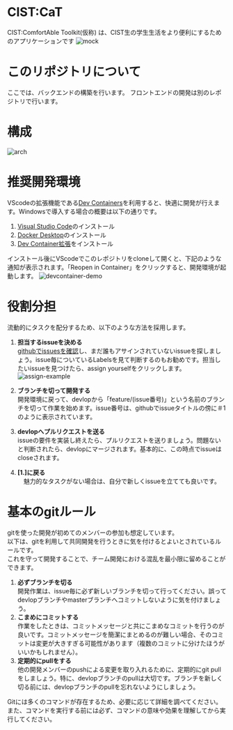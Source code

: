 # CIST:CaT
CIST:ComfortAble Toolkit(仮称) は、CIST生の学生生活をより便利にするためのアプリケーションです
![mock](https://user-images.githubusercontent.com/41831807/219938781-83d66e09-8fad-45c1-936a-d9281116d446.png)
# このリポジトリについて
ここでは、バックエンドの構築を行います。
フロントエンドの開発は別のレポジトリで行います。

# 構成
![arch](https://user-images.githubusercontent.com/41831807/220086683-affa1c20-f077-4c01-b401-d213fd98dea6.png)


# 推奨開発環境
VScodeの拡張機能である[Dev Containers](https://code.visualstudio.com/docs/devcontainers/containers)を利用すると、快適に開発が行えます。Windowsで導入する場合の概要は以下の通りです。
1. [Visual Studio Code](https://code.visualstudio.com/)のインストール
2. [Docker Desktop](https://www.docker.com/products/docker-desktop/)のインストール
3. [Dev Container拡張](https://marketplace.visualstudio.com/items?itemName=ms-vscode-remote.remote-containers)をインストール

インストール後にVScodeでこのレポジトリをcloneして開くと、下記のような通知が表示されます。「Reopen in Container」をクリックすると、開発環境が起動します。
![devcontainer-demo](https://user-images.githubusercontent.com/41831807/219937556-43b980e2-caf6-4fa8-8f0b-7fea16138995.png)


# 役割分担
流動的にタスクを配分するため、以下のような方法を採用します。


1. **担当するissueを決める**  
[githubでissuesを確認](https://github.com/ItisNoMatter/cist-cat/issues)し、まだ誰もアサインされていないissueを探しましょう。issue毎についているLabelsを見て判断するのもお勧めです。担当したいissueを見つけたら、assign yourselfをクリックします。
![assign-example](https://user-images.githubusercontent.com/41831807/219937092-98369e9c-5dba-42bc-91bb-7c28c4c4919c.png)

2. **ブランチを切って開発する**  
開発環境に戻って、devlopから「feature/(issue番号)」という名前のブランチを切って作業を始めます。issue番号は、githubでissueタイトルの傍に＃1のように表示されています。

3. **devlopへプルリクエストを送る**  
issueの要件を実装し終えたら、プルリクエストを送りましょう。問題ないと判断されたら、devlopにマージされます。基本的に、この時点でissueはcloseされます。
4. **[1.]に戻る**  
　魅力的なタスクがない場合は、自分で新しくissueを立てても良いです。

# 基本のgitルール
gitを使った開発が初めてのメンバーの参加も想定しています。  
以下は、gitを利用して共同開発を行うときに気を付けるとよいとされているルールです。  
これを守って開発することで、チーム開発における混乱を最小限に留めることができます。
1. **必ずブランチを切る**  
開発作業は、issue毎に必ず新しいブランチを切って行ってください。誤ってdevlopブランチやmasterブランチへコミットしないように気を付けましょう。
2. **こまめにコミットする**  
作業をしたときは、コミットメッセージと共にこまめなコミットを行うのが良いです。コミットメッセージを簡潔にまとめるのが難しい場合、そのコミットは変更が大きすぎる可能性があります（複数のコミットに分けたほうがいいかもしれません）。
3. **定期的にpullをする**  
他の開発メンバーのpushによる変更を取り入れるために、定期的にgit pullをしましょう。特に、devlopブランチのpullは大切です。ブランチを新しく切る前には、devlopブランチのpullを忘れないようにしましょう。

Gitには多くのコマンドが存在するため、必要に応じて詳細を調べてください。また、コマンドを実行する前には必ず、コマンドの意味や効果を理解してから実行してください。
